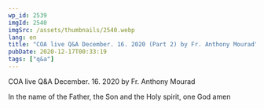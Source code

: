 ```yaml
---
wp_id: 2539
imgId: 2540
imgSrc: /assets/thumbnails/2540.webp
lang: en
title: "COA live Q&A December. 16. 2020 (Part 2) by Fr. Anthony Mourad"
pubDate: 2020-12-17T00:33:19
tags: ["q&a"]
---
```


<!-- page: 6 -->

<p>COA live Q&amp;A December. 16. 2020 by Fr. Anthony Mourad</p>
<p>In the name of the Father, the Son and the Holy spirit, one God amen</p>

